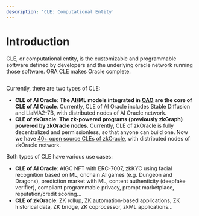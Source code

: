 ```yaml
---
description: 'CLE: Computational Entity'
---
```


# Introduction

CLE, or computational entity, is the customizable and programmable software defined by developers and the underlying oracle network running those software. ORA CLE makes Oracle complete.

<figure><img src="../.gitbook/assets/图1 (1).png" alt=""><figcaption></figcaption></figure>

Currently, there are two types of CLE:

* **CLE of AI Oracle**: **The AI/ML models integrated in** [**OAO**](ai-oracle/) **are the core of CLE of AI Oracle**. Currently, CLE of AI Oracle includes Stable Diffusion and LlaMA2-7B, with distributed nodes of AI Oracle network.
* **CLE of zkOracle**: **The zk-powered programs (previously zkGraph) powered by zkOracle nodes**. Currently, CLE of zkOracle is fully decentralized and permissionless, so that anyone can build one.  Now we have [40+ open source CLEs of zkOracle](https://github.com/ora-io/awesome-ora#-zk-oracle-cle-ecosystem), with distributed nodes of zkOracle network.

Both types of CLE have various use cases:

* **CLE of AI Oracle**: AIGC NFT with ERC-7007, zkKYC using facial recognition based on ML, onchain AI games (e.g. Dungeon and Dragons), prediction market with ML, content authenticity (deepfake verifier), compliant programmable privacy, prompt marketplace, reputation/credit scoring...
* **CLE of zkOracle**: ZK rollup, ZK automation-based applications, ZK historical data, ZK bridge, ZK coprocessor, zkML applications...
